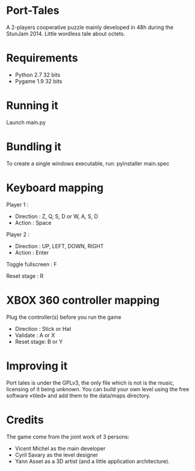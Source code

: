 Port-Tales
==========

A 2-players cooperative puzzle mainly developed in 48h during the StunJam 2014. 
Little wordless tale about octets.

# Requirements

 - Python 2.7 32 bits
 - Pygame 1.9 32 bits
 
# Running it

Launch main.py

# Bundling it

To create a single windows executable, run: pyinstaller main.spec

# Keyboard mapping 

Player 1 : 	

- Direction : Z, Q, S, D or W, A, S, D
- Action :	Space

Player 2 : 	

- Direction : UP, LEFT, DOWN, RIGHT
- Action : 	Enter

Toggle fullscreen : F

Reset stage : 		R

# XBOX 360 controller mapping 

Plug the controller(s) before you run the game

- Direction : Stick or Hat
- Validate : 	A or X
- Reset stage: 	B or Y

# Improving it

Port tales is under the GPLv3, the only file which is not is the music, licensing of it being unknown.
You can build your own level using the free software «tiled» and add them to the data/maps directory.

# Credits

The game come from the joint work of 3 persons:

- Vicent Michel as the main developer
- Cyril Savary as the level designer
- Yann Asset as a 3D artist (and a little application architecture).

